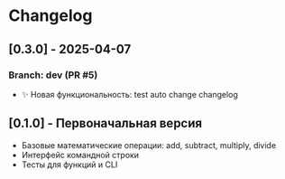 # Changelog

## [0.3.0] - 2025-04-07
### Branch: dev (PR #5)
- ✨ Новая функциональность: test auto change changelog



## [0.1.0] - Первоначальная версия
- Базовые математические операции: add, subtract, multiply, divide
- Интерфейс командной строки
- Тесты для функций и CLI
